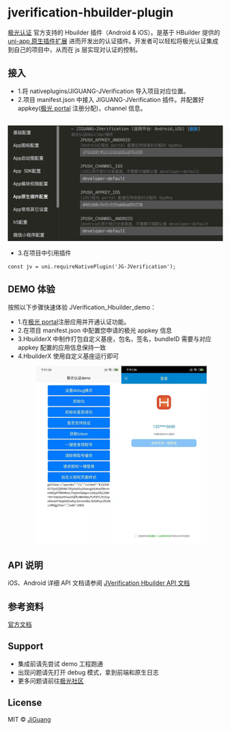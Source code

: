 # jverification-hbuilder-plugin

[极光认证](https://www.jiguang.cn/) 官方支持的 Hbuilder 插件（Android & iOS）。是基于 HBuilder 提供的 [uni-app 原生插件扩展](https://ask.dcloud.net.cn/article/35428) 进而开发出的认证插件。开发者可以轻松将极光认证集成到自己的项目中，从而在 js 层实现对认证的控制。

## 接入
- 1.将 nativeplugins/JIGUANG-JVerification 导入项目对应位置。
- 2.项目 manifest.json 中接入 JIGUANG-JVerification 插件。并配置好 appkey([极光 portal]() 注册分配)，channel 信息。

<p align="center">
    <a target="_blank">
        <img src="doc/conf.png" alt="config" width=600/>
    </a>
</p>

- 3.在项目中引用插件
```
const jv = uni.requireNativePlugin('JG-JVerification');
```


## DEMO 体验
按照以下步骤快速体验 JVerification_Hbuilder_demo：
- 1.在[极光 portal](https://www.jiguang.cn/accounts/platform)注册应用并开通认证功能。
- 2.在项目 manifest.json 中配置您申请的极光 appkey 信息
- 3.HbuilderX 中制作打包自定义基座，包名，签名，bundleID 需要与对应 appkey 配置的应用信息保持一致
- 4.HbuilderX 使用自定义基座运行即可

<p align="center">
    <a target="_blank">
        <img src="doc/demo.jpeg" alt="demo" width=400/>
    </a>
</p>


## API 说明
iOS、Android 详细 API 文档请参阅 [JVerification Hbuilder API 文档](/doc/API.md)

## 参考资料

[官方文档](https://docs.jiguang.cn/jverification/guideline/intro/)

## Support
- 集成前请先尝试 demo 工程跑通
- 出现问题请先打开 debug 模式，拿到前端和原生日志
- 更多问题请前往[极光社区](http://community.jiguang.cn/)

## License

MIT © [JiGuang](/license)
